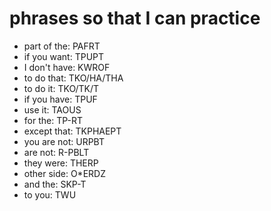 # phrases so that I can practice

 * part of the: PAFRT
 * if you want: TPUPT
 * I don't have: KWROF
 * to do that: TKO/HA/THA
 * to do it: TKO/TK/T
 * if you have: TPUF
 * use it: TAOUS
 * for the: TP-RT
 * except that: TKPHAEPT
 * you are not: URPBT
 * are not: R-PBLT
 * they were: THERP
 * other side: O*ERDZ
 * and the: SKP-T
 * to you: TWU